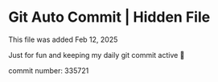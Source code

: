 # Git Auto Commit | Hidden File

This file was added Feb 12, 2025

Just for fun and keeping my daily git commit active 🤪

commit number: 335721

